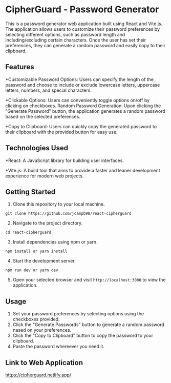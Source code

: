 # CipherGuard - Password Generator

This is a password generator web application built using React and Vite.js. The application allows users to customize their password preferences by selecting different options, such as password length and including/excluding certain characters. Once the user has set their preferences, they can generate a random password and easily copy to their clipboard.

## Features

*Customizable Password Options: Users can specify the length of the password and choose to include or exclude lowercase letters, uppercase letters, numbers, and special characters.

*Clickable Options: Users can conveniently toggle options on/off by clicking on checkboxes.
Random Password Generation: Upon clicking the "Generate Password" button, the application generates a random password based on the selected preferences.

*Copy to Clipboard: Users can quickly copy the generated password to their clipboard with the provided button for easy use.

## Technologies Used

*React: A JavaScript library for building user interfaces.

*Vite.js: A build tool that aims to provide a faster and leaner development experience
for modern web projects.

## Getting Started

1. Clone this repository to your local machine.

```
git clone https://github.com/jcampb98/react-cipherguard
```

2. Navigate to the project directory.

```
cd react-cipherguard
```

3. Install dependencies using npm or yarn.

```
npm install or yarn install
```

4. Start the development server.
```
npm run dev or yarn dev
```

5. Open your selected browser and visit `http://localhost:3000` to view the application.

## Usage

1. Set your password preferences by selecting options using the checkboxes provided.
2. Click the "Generate Passwords" button to generate a random password nased on your preferences.
3. Click the "Copy to Clipboard" button to copy the password to your clipboard.
4. Paste the password whereever you need it.

## Link to Web Application

https://cipherguard.netlify.app/